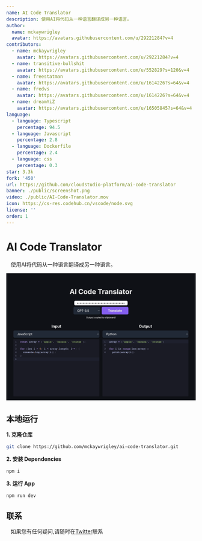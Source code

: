 ```yaml
---
name: AI Code Translator
description: 使用AI将代码从一种语言翻译成另一种语言。
author:
  name: mckaywrigley
  avatar: https://avatars.githubusercontent.com/u/29221284?v=4
contributors:
  - name: mckaywrigley
    avatar: https://avatars.githubusercontent.com/u/29221284?v=4
  - name: transitive-bullshit
    avatar: https://avatars.githubusercontent.com/u/552829?s=120&v=4
  - name: freestatman
    avatar: https://avatars.githubusercontent.com/u/1614226?s=64&v=4
  - name: fredvs
    avatar: https://avatars.githubusercontent.com/u/1614226?s=64&v=4
  - name: dreamYiZ
    avatar: https://avatars.githubusercontent.com/u/16505845?s=64&v=4
language:
  - language: Typescript
    percentage: 94.5
  - language: Javascript
    percentage: 2.8
  - language: Dockerfile
    percentage: 2.4
  - language: css
    percentage: 0.3
star: 3.3k
fork: '450'
url: https://github.com/cloudstudio-platform/ai-code-translator
banner: ./public/screenshot.png
video: ./public/AI-Code-Translator.mov
icon: https://cs-res.codehub.cn/vscode/node.svg
license: ''
order: 1
---
```


# AI Code Translator

&nbsp; &nbsp;使用AI将代码从一种语言翻译成另一种语言。

![AI Code Translator](./public/screenshot.png)

## 本地运行

**1. 克隆仓库**

```bash
git clone https://github.com/mckaywrigley/ai-code-translator.git
```

**2. 安装 Dependencies**

```bash
npm i
```

**3. 运行 App**

```bash
npm run dev
```

## 联系

&nbsp; &nbsp;如果您有任何疑问,请随时在[Twitter](https://twitter.com/mckaywrigley)联系
